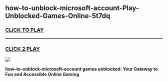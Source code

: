 
## how-to-unblock-microsoft-account-Play-Unblocked-Games-Online-5t7dq
<h3>
<a href="https://premium76.site?title=how-to-unblock-microsoft-account&ref=25A">CLICK TO PLAY</a></h3>
<hr>

<h3>
<a href="https://premium76.site?title=how-to-unblock-microsoft-account&ref=25A">CLICK 2 PLAY</a>
  
</h3>

<a href="https://premium76.site?title=how-to-unblock-microsoft-account&ref=25A"><img src="https://clearcache.store/games.png"></a>


**how-to-unblock-microsoft-account games unblocked: Your Gateway to Fun and Accessible Online Gaming**
